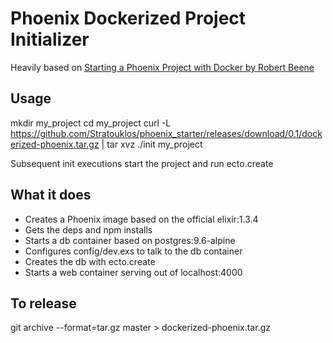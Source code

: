 # Phoenix Dockerized Project Initializer

Heavily based on [Starting a Phoenix Project with Docker by Robert Beene](https://echobind.com/blog/using-phoenix-with-docker/)

## Usage

mkdir my_project
cd my_project
curl -L https://github.com/Stratouklos/phoenix_starter/releases/download/0.1/dockerized-phoenix.tar.gz | tar xvz
./init my_project

Subsequent init executions start the project and run ecto.create

## What it does

  * Creates a Phoenix image based on the official elixir:1.3.4
  * Gets the deps and npm installs
  * Starts a db container based on postgres:9.6-alpine
  * Configures config/dev.exs to talk to the db container
  * Creates the db with ecto.create
  * Starts a web container serving out of localhost:4000

## To release

git archive --format=tar.gz master > dockerized-phoenix.tar.gz
